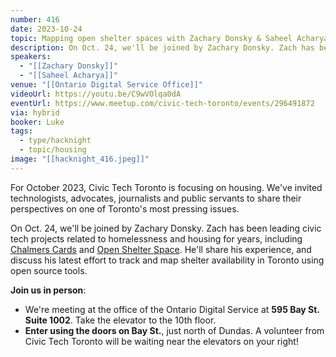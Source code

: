 ```yaml
---
number: 416
date: 2023-10-24
topic: Mapping open shelter spaces with Zachary Donsky & Saheel Acharya
description: On Oct. 24, we'll be joined by Zachary Donsky. Zach has been leading civic tech projects related to homelessness and housing for years, including [Chalmers Cards](https://www.chalmerscards.com/) and [Open Shelter Space](https://openshelter.space/). He'll share his experience, and discuss his latest effort to track and map shelter availability in Toronto using open source tools.
speakers:
  - "[[Zachary Donsky]]"
  - "[[Saheel Acharya]]"
venue: "[[Ontario Digital Service Office]]"
videoUrl: https://youtu.be/C9wVOlqa0dA
eventUrl: https://www.meetup.com/civic-tech-toronto/events/296491872
via: hybrid
booker: Luke
tags:
  - type/hacknight
  - topic/housing
image: "[[hacknight_416.jpeg]]"
---
```

For October 2023, Civic Tech Toronto is focusing on housing. We've invited technologists, advocates, journalists and public servants to share their perspectives on one of Toronto's most pressing issues.

On Oct. 24, we'll be joined by Zachary Donsky. Zach has been leading civic tech projects related to homelessness and housing for years, including [Chalmers Cards](https://www.chalmerscards.com/) and [Open Shelter Space](https://openshelter.space/). He'll share his experience, and discuss his latest effort to track and map shelter availability in Toronto using open source tools.

**Join us in person**:

* We're meeting at the office of the Ontario Digital Service at **595 Bay St. Suite 1002**. Take the elevator to the 10th floor.
* **Enter using the doors on Bay St.**, just north of Dundas. A volunteer from Civic Tech Toronto will be waiting near the elevators on your right!
